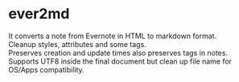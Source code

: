 ever2md
=======

It converts a note from Evernote in HTML to markdown format.    
Cleanup styles, attributes and some tags.    
Preserves creation and update times also preserves tags in notes.    
Supports UTF8 inside the final document but clean up file name for OS/Apps compatibility.
